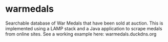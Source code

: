 # warmedals
Searchable database of War Medals that have been sold at auction. This is implemented using a LAMP stack and a Java application to scrape medals from online sites.  See a working example here: warmedals.duckdns.org
